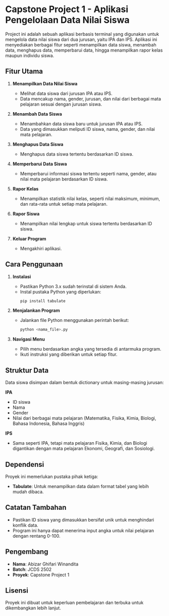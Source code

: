 # Capstone Project 1 - Aplikasi Pengelolaan Data Nilai Siswa

Project ini adalah sebuah aplikasi berbasis terminal yang digunakan untuk mengelola data nilai siswa dari dua jurusan, yaitu IPA dan IPS. Aplikasi ini menyediakan berbagai fitur seperti menampilkan data siswa, menambah data, menghapus data, memperbarui data, hingga menampilkan rapor kelas maupun individu siswa.

## Fitur Utama

1. **Menampilkan Data Nilai Siswa**
   - Melihat data siswa dari jurusan IPA atau IPS.
   - Data mencakup nama, gender, jurusan, dan nilai dari berbagai mata pelajaran sesuai dengan jurusan siswa.

2. **Menambah Data Siswa**
   - Menambahkan data siswa baru untuk jurusan IPA atau IPS.
   - Data yang dimasukkan meliputi ID siswa, nama, gender, dan nilai mata pelajaran.

3. **Menghapus Data Siswa**
   - Menghapus data siswa tertentu berdasarkan ID siswa.

4. **Memperbarui Data Siswa**
   - Memperbarui informasi siswa tertentu seperti nama, gender, atau nilai mata pelajaran berdasarkan ID siswa.

5. **Rapor Kelas**
   - Menampilkan statistik nilai kelas, seperti nilai maksimum, minimum, dan rata-rata untuk setiap mata pelajaran.

6. **Rapor Siswa**
   - Menampilkan nilai lengkap untuk siswa tertentu berdasarkan ID siswa.

7. **Keluar Program**
   - Mengakhiri aplikasi.

## Cara Penggunaan

1. **Instalasi**
   - Pastikan Python 3.x sudah terinstal di sistem Anda.
   - Instal pustaka Python yang diperlukan:
     ```bash
     pip install tabulate
     ```

2. **Menjalankan Program**
   - Jalankan file Python menggunakan perintah berikut:
     ```bash
     python <nama_file>.py
     ```

3. **Navigasi Menu**
   - Pilih menu berdasarkan angka yang tersedia di antarmuka program.
   - Ikuti instruksi yang diberikan untuk setiap fitur.

## Struktur Data

Data siswa disimpan dalam bentuk dictionary untuk masing-masing jurusan:

**IPA**
  - ID siswa
  - Nama
  - Gender
  - Nilai dari berbagai mata pelajaran (Matematika, Fisika, Kimia, Biologi, Bahasa Indonesia, Bahasa Inggris)

**IPS**
  - Sama seperti IPA, tetapi mata pelajaran Fisika, Kimia, dan Biologi digantikan dengan mata pelajaran Ekonomi, Geografi, dan Sosiologi.

## Dependensi

Proyek ini memerlukan pustaka pihak ketiga:
- **Tabulate**: Untuk menampilkan data dalam format tabel yang lebih mudah dibaca.

## Catatan Tambahan

- Pastikan ID siswa yang dimasukkan bersifat unik untuk menghindari konflik data.
- Program ini hanya dapat menerima input angka untuk nilai pelajaran dengan rentang 0-100.

## Pengembang

- **Nama**: Abizar Ghifari Winandita
- **Batch**: JCDS 2502
- **Proyek**: Capstone Project 1

## Lisensi

Proyek ini dibuat untuk keperluan pembelajaran dan terbuka untuk dikembangkan lebih lanjut.
